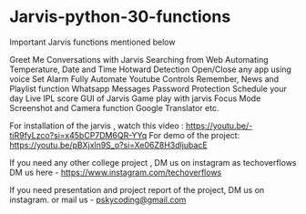 # Jarvis-python-30-functions

Important Jarvis functions mentioned below

Greet Me 
Conversations with Jarvis
Searching from Web
Automating Temperature, Date and Time
Hotward Detection
Open/Close any app using voice
Set Alarm 
Fully Automate Youtube Controls
Remember, News and Playlist function
Whatsapp Messages
Password Protection
Schedule your day
Live IPL score
GUI of Jarvis
Game play with jarvis
Focus Mode
Screenshot and Camera function
Google Translator etc.



For installation of the jarvis , watch this video : https://youtu.be/-tiR9fyLzco?si=x45bCP7DM6QR-YYq
For demo of the project: https://youtu.be/pBXjxln9S_o?si=Xe06Z8H3dljubacE

If you need any other college project , DM us on instagram as techoverflows
DM us here - https://www.instagram.com/techoverflows

If you need presentation and project report of the project, DM us on instagram.
or mail us - pskycoding@gmail.com

